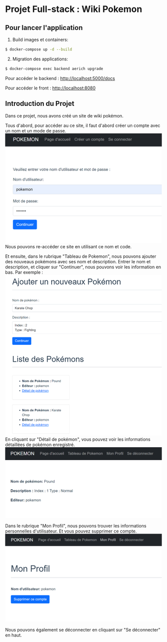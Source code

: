 # Projet Full-stack : Wiki Pokemon


## Pour lancer l'application

1. Build images et containers:

```sh
$ docker-compose up -d --build
```

2. Migration des applications:

```sh
$ docker-compose exec backend aerich upgrade
```

Pour accéder le backend : [http://localhost:5000/docs](http://localhost:5000/docs)


Pour accéder le front : [http://localhost:8080](http://localhost:8080) 


## Introduction du Projet
Dans ce projet, nous avons créé un site de wiki pokémon. 

Tous d'abord, pour accéder au ce site, il faut d'abord créer un compte avec un nom et un mode de passe. ![image](https://github.com/Hao-Li-lih/FULL-STACK_POKEMON/blob/main/photo/photo2.png) Nous pouvons re-accéder ce site en utilisant ce nom et code. 

Et ensuite, dans le rubrique "Tableau de Pokemon", nous pouvons ajouter des nouveaus pokémons avec ses nom et description. Entrer le nom et description, et cliquer sur "Continuer", nous pouvons voir les information en bas. Par exemple : ![image](https://github.com/Hao-Li-lih/FULL-STACK_POKEMON/blob/main/photo/photo1.png) En cliquant sur "Détail de pokémon", vous pouvez voir les informations détaillées de pokémon enregistré. ![image](https://github.com/Hao-Li-lih/FULL-STACK_POKEMON/blob/main/photo/photo4.png)

Dans le rubrique "Mon Profil", nous pouvons trouver les informations personnelles d'utilisateur. Et vous pouvez supprimer ce compte. ![image](https://github.com/Hao-Li-lih/FULL-STACK_POKEMON/blob/main/photo/photo3.png)

Nous pouvons également se déconnecter en cliquant sur "Se déconnecter" en haut.
